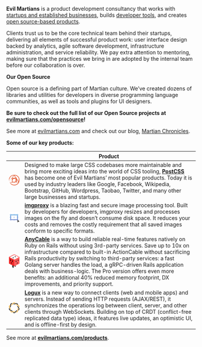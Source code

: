 **Evil Martians** is a product development consultancy that works with [startups and established businesses](https://evilmartians.com/clients), 
builds [developer tools](https://evilmartians.com/oss), and creates [open source-based products](https://evilmartians.com/products).

Clients trust us to be the core technical team behind their startups, delivering all elements of successful product work: user interface design backed by analytics, agile software development, infrastructure administration, and service reliability. We pay extra attention to mentoring, making sure that the practices we bring in are adopted by the internal team before our collaboration is over.

**Our Open Source**

Open source is a defining part of Martian culture. We’ve created dozens of libraries and utilities for developers in diverse programming language communities, as well as tools and plugins for UI designers.

**Be sure to check out the full list of our Open Source projects at [**evilmartians.com/opensource**](https://evilmartians.com/opensource)!**

See more at [evilmartians.com](https://evilmartians.com) and check out our blog, [Martian Chronicles](https://evilmartians.com/chronicles).

**Some of our key products:**

|   | Product |
| ------------- | ------------- |
| [![PostCSS](profile/postcss.svg)](https://github.com/postcss) | Designed to make large CSS codebases more maintainable and bring more exciting ideas into the world of CSS tooling, [**PostCSS**](https://github.com/postcss) has become one of Evil Martians’ most popular products. Today it is used by industry leaders like Google, Facebook, Wikipedia, Bootstrap, GitHub, Wordpress, Taobao, Twitter, and many other large businesses and startups. |
| [![imgproxy](profile/imgproxy.svg)](https://github.com/imgproxy) | [**imgproxy**](https://github.com/imgproxy) is a blazing fast and secure image processing tool. Built by developers for developers, imgproxy resizes and processes images on the fly and doesn’t consume disk space. It reduces your costs and removes the costly requirement that all saved images conform to specific formats. |
| [![AnyCable](profile/anycable.svg)](https://github.com/anycable) | [**AnyCable**](https://github.com/anycable) is a way to build reliable real-time features natively on Ruby on Rails without using 3rd-party services. Save up to 10x on infrastructure compared to built-in ActionCable without sacrificing Rails productivity by switching to third-party services: a fast Golang server handles the load, a gRPC-driven Rails application deals with business-logic. The Pro version offers even more benefits: an additional 40% reduced memory footprint, DX improvements, and priority support. |
| [![Logux](profile/logux.svg)](https://github.com/logux) | [**Logux**](https://github.com/logux) is a new way to connect clients (web and mobile apps) and servers. Instead of sending HTTP requests (AJAX/REST), it synchronizes the operations log between client, server, and other clients through WebSockets. Building on top of CRDT (conflict-free replicated data type) ideas, it features live updates, an optimistic UI, and is offline-first by design. |

See more at [**evilmartians.com/products**](https://evilmartians.com/products).
